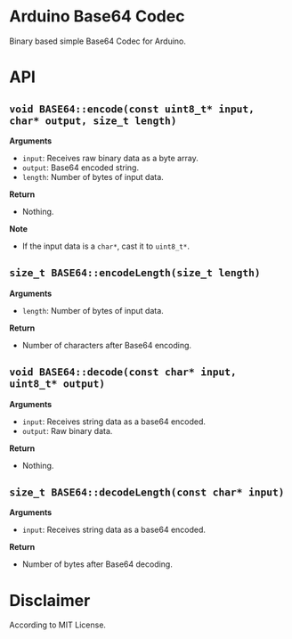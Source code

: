 # Arduino Base64 Codec
Binary based simple Base64 Codec for Arduino.


# API
## `void BASE64::encode(const uint8_t* input, char* output, size_t length)`
**Arguments**
- `input`: Receives raw binary data as a byte array.
- `output`: Base64 encoded string.
- `length`: Number of bytes of input data.

**Return**
- Nothing.

**Note**
- If the input data is a `char*`, cast it to `uint8_t*`.


## `size_t BASE64::encodeLength(size_t length)`
**Arguments**
- `length`: Number of bytes of input data.

**Return**
- Number of characters after Base64 encoding.


## `void BASE64::decode(const char* input, uint8_t* output)`
**Arguments**
- `input`: Receives string data as a base64 encoded.
- `output`: Raw binary data.

**Return**
- Nothing.


## `size_t BASE64::decodeLength(const char* input)`
**Arguments**
- `input`: Receives string data as a base64 encoded.

**Return**
- Number of bytes after Base64 decoding.


# Disclaimer
According to MIT License.
